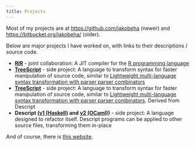 ```yaml
---
title: Projects
---
```


Most of my projects are at <https://github.com/jakobeha> (newer) and
<https://bitbucket.org/jakobeha/> (older).

Below are major projects I have worked on, with links to their
descriptions / source code.

- **[RIR](https://github.com/reactorlabs/rir)** - joint collaboration: A JIT compiler for the [R programming language](https://www.r-project.org/about.html)
- **[TreeScript](https://github.com/Jakobeha/treescript)** - side project: A language to transform syntax for faster manipulation of source code, similar to [Lightweight multi-language syntax transformation with parser parser combinators](https://dl.acm.org/citation.cfm?id=3314589)
- **[TreeScript](https://github.com/Jakobeha/treescript)** - side project: A language to transform syntax for faster manipulation of source code, similar to [Lightweight multi-language syntax transformation with parser parser combinators](https://dl.acm.org/citation.cfm?id=3314589). Derived from Descript
- **Descript ([v1 (Haskell)](https://bitbucket.org/jakobeha/descript-lang/src/master/) and [v2 (OCaml)](https://bitbucket.org/jakobeha/descript-ocaml/src/master/))** - side project: A language designed to refactor itself. Descript programs can be applied to other source files, transforming them in-place

And of course, there is [this
website](https://github.com/Jakobeha/jakobeha-website).
